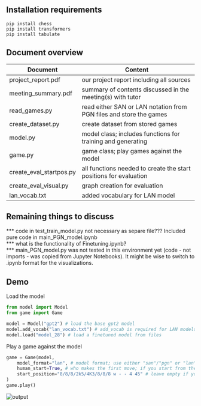 ## Installation requirements 
```
pip install chess
pip install transformers
pip install tabulate
```

## Document overview
| Document      | Content       |
| ------------- | ------------- |
| project_report.pdf | our project report including all sources |
| meeting_summary.pdf | summary of contents discussed in the meeting(s) with tutor |
| read_games.py | read either SAN or LAN notation from PGN files and store the games |
| create_dataset.py | create dataset from stored games |
| model.py | model class; includes functions for training and generating |
| game.py | game class; play games against the model |
| create_eval_startpos.py | all functions needed to create the start positions for evaluation |
| create_eval_visual.py | graph creation for evaluation |
| lan_vocab.txt | added vocabulary for LAN model |

## Remaining things to discuss
*** code in test_train_model.py not necessary as separe file??? Included pure code in main_PGN_model.ipynb <br>
*** what is the functionality of Finetuning.ipynb? <br>
*** main_PGN_model.py was not tested in this environment yet (code - not imports - was copied from Jupyter Notebooks). It might be wise to switch to .ipynb format for the visualizations.

## Demo
Load the model
```python
from model import Model
from game import Game

model = Model("gpt2") # load the base gpt2 model
model.add_vocab("lan_vocab.txt") # add_vocab is required for LAN models
model.load("model_28") # load a finetuned model from files
```
Play a game against the model
```python
game = Game(model,
	model_format="lan", # model format; use either "san"/"pgn" or "lan"/"uci"
	human_start=True, # who makes the first move; if you start from the base position the human must always make the first move
	start_position="8/8/8/2k5/4K3/8/8/8 w - - 4 45" # leave empty if you want to start from the base position; format is FEN
)
game.play()
```
![output](https://user-images.githubusercontent.com/103146401/228558749-8e2f89e3-e08f-4bf7-a817-5287f5f89f58.svg)

